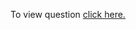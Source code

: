 To view question <a href="https://www.interviewbit.com/problems/repeat-and-missing-number-array/" target="_blank">click here.</a>